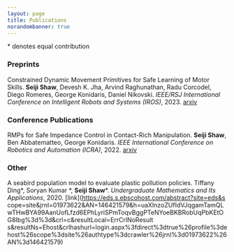 ```yaml
---
layout: page
title: Publications
norandombanner: true
---
```



\* denotes equal contribution

### Preprints
Constrained Dynamic Movement Primitives for Safe Learning of Motor Skills. **Seiji Shaw**, Devesh K. Jha, Arvind Raghunathan, Radu Corcodel, Diego Romeres, George Konidaris, Daniel Nikovski. *IEEE/RSJ International Conference on Intelligent Robots and Systems (IROS)*, 2023. 
[arxiv](https://arxiv.org/abs/2209.14461)


### Conference Publications
RMPs for Safe Impedance Control in Contact-Rich Manipulation. **Seiji Shaw**, Ben Abbatematteo, George Konidaris. *IEEE International Conference on Robotics and Automation (ICRA)*, 2022.
[arxiv](https://arxiv.org/abs/2109.12103)

### Other
A seabird population model to evaluate plastic pollution policies. Tiffany Ding\*, Soryan Kumar \*, **Seiji Shaw**\*. *Undergraduate Mathematics and Its Applications*, 2020.
[link](https://eds.s.ebscohost.com/abstract?site=eds&s    cope=site&jrnl=01973622&AN=146421579&h=uaXInzoZUfIdVJqgamTamQLwTHwBYA99AanUofLfzd6EPhLyriSPmToqvBggPTeNYoeBKBRobUqPbKEtOG8Ibg%3d%3d&crl=c&resultLocal=ErrCrlNoResult    s&resultNs=Ehost&crlhashurl=login.aspx%3fdirect%3dtrue%26profile%3dehost%26scope%3dsite%26authtype%3dcrawler%26jrnl%3d01973622%26AN%3d146421579)

